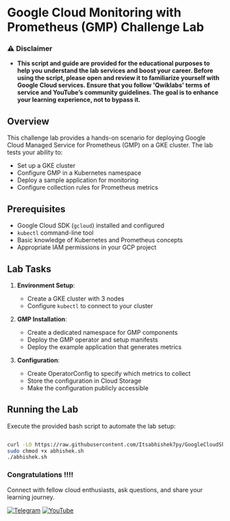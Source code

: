 # Google Cloud Monitoring with Prometheus (GMP) Challenge Lab


### ⚠️ Disclaimer
- **This script and guide are provided for  the educational purposes to help you understand the lab services and boost your career. Before using the script, please open and review it to familiarize yourself with Google Cloud services. Ensure that you follow 'Qwiklabs' terms of service and YouTube’s community guidelines. The goal is to enhance your learning experience, not to bypass it.**

## Overview
This challenge lab provides a hands-on scenario for deploying Google Cloud Managed Service for Prometheus (GMP) on a GKE cluster. The lab tests your ability to:
- Set up a GKE cluster
- Configure GMP in a Kubernetes namespace
- Deploy a sample application for monitoring
- Configure collection rules for Prometheus metrics

## Prerequisites
- Google Cloud SDK (`gcloud`) installed and configured
- `kubectl` command-line tool
- Basic knowledge of Kubernetes and Prometheus concepts
- Appropriate IAM permissions in your GCP project

## Lab Tasks
1. **Environment Setup**:
   - Create a GKE cluster with 3 nodes
   - Configure `kubectl` to connect to your cluster

2. **GMP Installation**:
   - Create a dedicated namespace for GMP components
   - Deploy the GMP operator and setup manifests
   - Deploy the example application that generates metrics

3. **Configuration**:
   - Create OperatorConfig to specify which metrics to collect
   - Store the configuration in Cloud Storage
   - Make the configuration publicly accessible

## Running the Lab
Execute the provided bash script to automate the lab setup:

```bash

curl -LO https://raw.githubusercontent.com/Itsabhishek7py/GoogleCloudSkillsboost/refs/heads/main/Monitor%20Environments%20with%20Google%20Cloud%20Managed%20Service%20for%20Prometheus%3A%20Challenge%20Lab/abhishek.sh
sudo chmod +x abhishek.sh
./abhishek.sh

```



### Congratulations !!!!

Connect with fellow cloud enthusiasts, ask questions, and share your learning journey.  

[![Telegram](https://img.shields.io/badge/Telegram_Group-2CA5E0?style=for-the-badge&logo=telegram&logoColor=white)](https://t.me/+gBcgRTlZLyM4OGI1)
[![YouTube](https://img.shields.io/badge/Subscribe-FF0000?style=for-the-badge&logo=youtube&logoColor=white)](https://www.youtube.com/@drabhishek.5460?sub_confirmation=1)  

